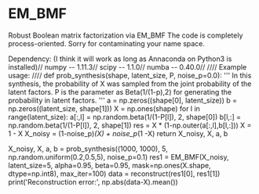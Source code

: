# EM_BMF
Robust Boolean matrix factorization via EM_BMF
The code is completely process-oriented. Sorry for contaminating your name space.

Dependency: (I think it will work as long as Annaconda on Python3 is installed)//
numpy -- 1.11.3//
scipy -- 1.1.0//
numba -- 0.40.0//
////
Example usage:
////
def prob_synthesis(shape, latent_size, P, noise_p=0.0):
    '''
    In this synthesis, the probability of X was sampled from the joint probability of the latent factors.
    P is the parameter as Beta(1/(1-p),2) for generating the probability in latent factors.
    '''
    a = np.zeros((shape[0], latent_size))
    b = np.zeros((latent_size, shape[1]))
    X = np.ones(shape)
    for l in range(latent_size):
        a[:,l] = np.random.beta(1/(1-P[l]), 2, shape[0])
        b[l,:] = np.random.beta(1/(1-P[l]), 2, shape[1])
        res = X * (1-np.outer(a[:,l],b[l,:]))
    X = 1 - X
    X_noisy = (1-noise_p)*(X) + noise_p*(1 -X)
    return X_noisy, X, a, b
   
X_noisy, X, a, b = prob_synthesis((1000, 1000), 5, np.random.uniform(0.2,0.5,5), noise_p=0.1)
res1 = EM_BMF(X_noisy, latent_size=5, alpha=0.95, beta=0.95, mask=np.ones(X.shape, dtype=np.int8), max_iter=100)
data = reconstruct(res1[0], res1[1])
print('Reconstruction error:', np.abs(data-X).mean())
